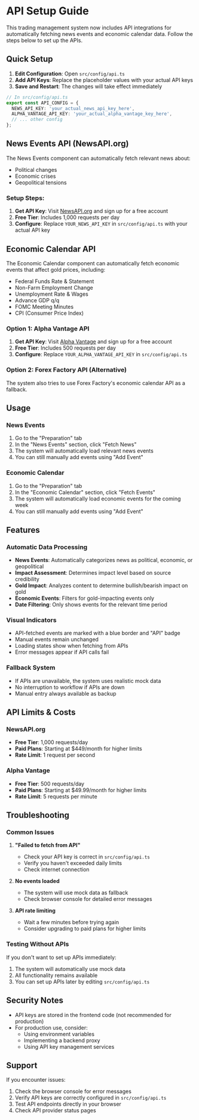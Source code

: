 # API Setup Guide

This trading management system now includes API integrations for automatically fetching news events and economic calendar data. Follow the steps below to set up the APIs.

## Quick Setup

1. **Edit Configuration**: Open `src/config/api.ts`
2. **Add API Keys**: Replace the placeholder values with your actual API keys
3. **Save and Restart**: The changes will take effect immediately

```typescript
// In src/config/api.ts
export const API_CONFIG = {
  NEWS_API_KEY: 'your_actual_news_api_key_here',
  ALPHA_VANTAGE_API_KEY: 'your_actual_alpha_vantage_key_here',
  // ... other config
};
```

## News Events API (NewsAPI.org)

The News Events component can automatically fetch relevant news about:
- Political changes
- Economic crises  
- Geopolitical tensions

### Setup Steps:

1. **Get API Key**: Visit [NewsAPI.org](https://newsapi.org/) and sign up for a free account
2. **Free Tier**: Includes 1,000 requests per day
3. **Configure**: Replace `YOUR_NEWS_API_KEY` in `src/config/api.ts` with your actual API key

## Economic Calendar API

The Economic Calendar component can automatically fetch economic events that affect gold prices, including:
- Federal Funds Rate & Statement
- Non-Farm Employment Change
- Unemployment Rate & Wages
- Advance GDP q/q
- FOMC Meeting Minutes
- CPI (Consumer Price Index)

### Option 1: Alpha Vantage API

1. **Get API Key**: Visit [Alpha Vantage](https://www.alphavantage.co/) and sign up for a free account
2. **Free Tier**: Includes 500 requests per day
3. **Configure**: Replace `YOUR_ALPHA_VANTAGE_API_KEY` in `src/config/api.ts`

### Option 2: Forex Factory API (Alternative)

The system also tries to use Forex Factory's economic calendar API as a fallback.

## Usage

### News Events
1. Go to the "Preparation" tab
2. In the "News Events" section, click "Fetch News"
3. The system will automatically load relevant news events
4. You can still manually add events using "Add Event"

### Economic Calendar
1. Go to the "Preparation" tab  
2. In the "Economic Calendar" section, click "Fetch Events"
3. The system will automatically load economic events for the coming week
4. You can still manually add events using "Add Event"

## Features

### Automatic Data Processing
- **News Events**: Automatically categorizes news as political, economic, or geopolitical
- **Impact Assessment**: Determines impact level based on source credibility
- **Gold Impact**: Analyzes content to determine bullish/bearish impact on gold
- **Economic Events**: Filters for gold-impacting events only
- **Date Filtering**: Only shows events for the relevant time period

### Visual Indicators
- API-fetched events are marked with a blue border and "API" badge
- Manual events remain unchanged
- Loading states show when fetching from APIs
- Error messages appear if API calls fail

### Fallback System
- If APIs are unavailable, the system uses realistic mock data
- No interruption to workflow if APIs are down
- Manual entry always available as backup

## API Limits & Costs

### NewsAPI.org
- **Free Tier**: 1,000 requests/day
- **Paid Plans**: Starting at $449/month for higher limits
- **Rate Limit**: 1 request per second

### Alpha Vantage
- **Free Tier**: 500 requests/day
- **Paid Plans**: Starting at $49.99/month for higher limits
- **Rate Limit**: 5 requests per minute

## Troubleshooting

### Common Issues

1. **"Failed to fetch from API"**
   - Check your API key is correct in `src/config/api.ts`
   - Verify you haven't exceeded daily limits
   - Check internet connection

2. **No events loaded**
   - The system will use mock data as fallback
   - Check browser console for detailed error messages

3. **API rate limiting**
   - Wait a few minutes before trying again
   - Consider upgrading to paid plans for higher limits

### Testing Without APIs

If you don't want to set up APIs immediately:
1. The system will automatically use mock data
2. All functionality remains available
3. You can set up APIs later by editing `src/config/api.ts`

## Security Notes

- API keys are stored in the frontend code (not recommended for production)
- For production use, consider:
  - Using environment variables
  - Implementing a backend proxy
  - Using API key management services

## Support

If you encounter issues:
1. Check the browser console for error messages
2. Verify API keys are correctly configured in `src/config/api.ts`
3. Test API endpoints directly in your browser
4. Check API provider status pages 